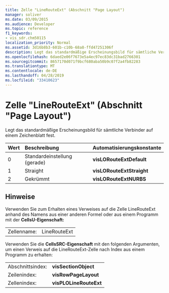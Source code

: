 ```yaml
---
title: Zelle "LineRouteExt" (Abschnitt "Page Layout")
manager: soliver
ms.date: 03/09/2015
ms.audience: Developer
ms.topic: reference
f1_keywords:
- vis_sdr.chm50115
localization_priority: Normal
ms.assetid: 3d16b8b3-601b-c10b-68a8-ffd47251306f
description: Legt das standardmäßige Erscheinungsbild für sämtliche Verbinder auf einem Zeichenblatt fest.
ms.openlocfilehash: 6daed2e06f7673e5a4ec97ec83dc31bad2766301
ms.sourcegitcommit: 8657170d071f9bcf680aba50b9c07f2a4fb82283
ms.translationtype: MT
ms.contentlocale: de-DE
ms.lasthandoff: 04/28/2019
ms.locfileid: "33410623"
---
```

# <a name="linerouteext-cell-page-layout-section"></a>Zelle "LineRouteExt" (Abschnitt "Page Layout")

Legt das standardmäßige Erscheinungsbild für sämtliche Verbinder auf einem Zeichenblatt fest.
  
|**Wert**|**Beschreibung**|**Automatisierungskonstante**|
|:-----|:-----|:-----|
| 0  <br/> | Standardeinstellung (gerade)  <br/> |**visLORouteExtDefault** <br/> |
| 1  <br/> | Straight  <br/> |**visLORouteExtStraight** <br/> |
| 2  <br/> | Gekrümmt  <br/> |**visLORouteExtNURBS** <br/> |
   
## <a name="remarks"></a>Hinweise

Verwenden Sie zum Erhalten eines Verweises auf die Zelle LineRouteExt anhand des Namens aus einer anderen Formel oder aus einem Programm mit der **CellsU-Eigenschaft:** 
  
|||
|:-----|:-----|
| Zellenname:  <br/> | LineRouteExt  <br/> |
   
Verwenden Sie die **CellsSRC-Eigenschaft** mit den folgenden Argumenten, um einen Verweis auf die LineRouteExt-Zelle nach Index aus einem Programm zu erhalten: 
  
|||
|:-----|:-----|
| Abschnittsindex:  <br/> |**visSectionObject** <br/> |
| Zeilenindex:  <br/> |**visRowPageLayout** <br/> |
| Zellenindex:  <br/> |**visPLOLineRouteExt** <br/> |
   

